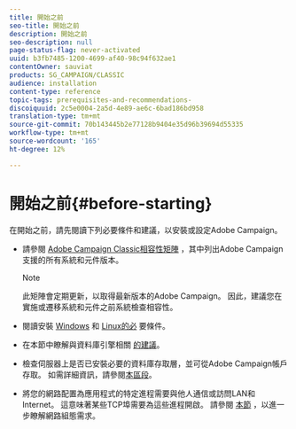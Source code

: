 ```yaml
---
title: 開始之前
seo-title: 開始之前
description: 開始之前
seo-description: null
page-status-flag: never-activated
uuid: b3fb7485-1200-4699-af40-98c94f632ae1
contentOwner: sauviat
products: SG_CAMPAIGN/CLASSIC
audience: installation
content-type: reference
topic-tags: prerequisites-and-recommendations-
discoiquuid: 2c5e0004-2a5d-4e89-ae6c-6bad186bd958
translation-type: tm+mt
source-git-commit: 70b143445b2e77128b9404e35d96b39694d55335
workflow-type: tm+mt
source-wordcount: '165'
ht-degree: 12%

---
```



# 開始之前{#before-starting}

在開始之前，請先閱讀下列必要條件和建議，以安裝或設定Adobe Campaign。

* 請參閱 [Adobe Campaign Classic相容性矩陣](https://helpx.adobe.com/tw/campaign/kb/compatibility-matrix.html) ，其中列出Adobe Campaign支援的所有系統和元件版本。

   >[!NOTE]
   >
   >此矩陣會定期更新，以取得最新版本的Adobe Campaign。 因此，建議您在實施或遷移系統和元件之前系統檢查相容性。

* 閱讀安裝 [Windows](../../installation/using/prerequisites-of-campaign-installation-in-windows.md) 和 [Linux的必](../../installation/using/prerequisites-of-campaign-installation-in-linux.md) 要條件。
* 在本節中瞭解與資料庫引擎相關 [的建議](../../installation/using/database.md)。
* 檢查伺服器上是否已安裝必要的資料庫存取層，並可從Adobe Campaign帳戶存取。 如需詳細資訊，請參閱[本區段](../../installation/using/application-server.md)。
* 將您的網路配置為應用程式的特定進程需要與他人通信或訪問LAN和Internet。 這意味著某些TCP埠需要為這些進程開啟。 請參閱 [本節](../../installation/using/network-configuration.md) ，以進一步瞭解網路組態需求。
